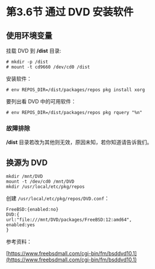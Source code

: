 # 第3.6节 通过 DVD 安装软件

## 使用环境变量

挂载 DVD 到 **/dist** 目录:

```
# mkdir -p /dist
# mount -t cd9660 /dev/cd0 /dist
```

安装软件：

```
# env REPOS_DIR=/dist/packages/repos pkg install xorg
```

要列出看 DVD 中的可用软件：

```
# env REPOS_DIR=/dist/packages/repos pkg rquery "%n"
```

### 故障排除

**/dist** 目录若改为其他则无效，原因未知，若你知道请告诉我们。

## 换源为 DVD

```
mkdir /mnt/DVD
mount -t /dev/cd0 /mnt/DVD
mkdir /usr/local/etc/pkg/repos
```

创建 `/usr/local/etc/pkg/repos/DVD.conf`：

```
FreeBSD:{enabled:no}
DVD:{
url:"file:///mnt/DVD/packages/FreeBSD:12:amd64",
enabled:yes
}
```


参考资料：

[https://www.freebsdmall.com/cgi-bin/fm/bsddvd10.1](https://www.freebsdmall.com/cgi-bin/fm/bsddvd10.1)

